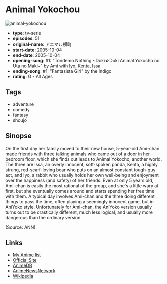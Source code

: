 # Animal Yokochou

![animal-yokochou](https://cdn.myanimelist.net/images/anime/5/53409.jpg)

-   **type**: tv-serie
-   **episodes**: 51
-   **original-name**: アニマル横町
-   **start-date**: 2005-10-04
-   **end-date**: 2005-10-04
-   **opening-song**: #1: "Tondemo Nothing ~Doki☆Doki Animal Yokocho no Uta no Maki~" by Ami with Iyo, Kenta, Issa
-   **ending-song**: #1: "Fantasista Girl" by the Indigo
-   **rating**: G - All Ages

## Tags

-   adventure
-   comedy
-   fantasy
-   shoujo

## Sinopse

On the first day her family moved to their new house, 5-year-old Ami-chan made friends with three talking animals who came out of a door in her bedroom floor, which she finds out leads to Animal Yokocho, another world. The three are Issa, an overly innocent, soft-spoken panda, Kenta, a highly strung, red-scarf-loving bear who puts on an almost constant tough-guy act, and Iyo, a rabbit who usually holds her own well-being and enjoyment over the happiness (and safety) of her friends. Even at only 5 years old, Ami-chan is easily the most rational of the group, and she's a little wary at first, but she eventually comes around and starts spending her free time with them. A typical day involves Ami-chan and the three doing different things to pass the time, often playing a seemingly innocent game, but in AniYoko style. Unfortunately for Ami-chan, the AniYoko version usually turns out to be drastically different, much less logical, and usually more dangerous than the ordinary version.

(Source: ANN)

## Links

-   [My Anime list](https://myanimelist.net/anime/280/Animal_Yokochou)
-   [Official Site](http://www.tv-tokyo.co.jp/anime/aniyoko/)
-   [AnimeDB](http://anidb.info/perl-bin/animedb.pl?show=anime&aid=3562)
-   [AnimeNewsNetwork](http://www.animenewsnetwork.com/encyclopedia/anime.php?id=5793)
-   [Wikipedia](http://en.wikipedia.org/wiki/Animal_Yokochou)
